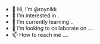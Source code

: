 - 👋 Hi, I’m @roynikk 
- 👀 I’m interested in .
- 🌱 I’m currently learning ..
- 💞️ I’m looking to collaborate on ....
- 📫 How to reach me ....

<!---
roynikk/roynikk is a ✨ special ✨ repository because its `README.md` (this file) appears on your GitHub profile.
You can click the Preview link to take a look at your changes.
--->
